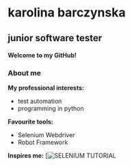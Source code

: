 # karolina barczynska
## junior software tester

#### Welcome to my GitHub!

### About me

**My professional interests:**
- test automation
- programming in python

**Favourite tools:**
- Selenium Webdriver
- Robot Framework

**Inspires me:**
[![SELENIUM TUTORIAL](https://www.youtube.com/watch?v=ph3NJm4Z7m4)
